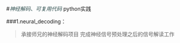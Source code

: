 #*<font color=DarkSlateGray>神经解码、可复用代码</font>*
python实践

###1.neural_decoding：
>承接师兄的神经解码项目
>完成神经信号预处理之后的信号解读工作





